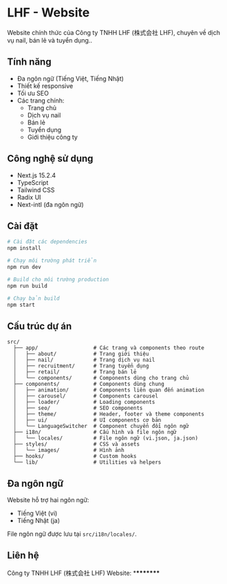 # LHF - Website

Website chính thức của Công ty TNHH LHF (株式会社 LHF), chuyên về dịch vụ nail, bán lẻ và tuyển dụng..

## Tính năng

- Đa ngôn ngữ (Tiếng Việt, Tiếng Nhật)
- Thiết kế responsive
- Tối ưu SEO
- Các trang chính:
  - Trang chủ
  - Dịch vụ nail
  - Bán lẻ
  - Tuyển dụng
  - Giới thiệu công ty

## Công nghệ sử dụng

- Next.js 15.2.4
- TypeScript
- Tailwind CSS
- Radix UI
- Next-intl (đa ngôn ngữ)

## Cài đặt

```bash
# Cài đặt các dependencies
npm install

# Chạy môi trường phát triển
npm run dev

# Build cho môi trường production
npm run build

# Chạy bản build
npm start
```

## Cấu trúc dự án

```
src/
  ├── app/                  # Các trang và components theo route
  │   ├── about/            # Trang giới thiệu
  │   ├── nail/             # Trang dịch vụ nail
  │   ├── recruitment/      # Trang tuyển dụng
  │   ├── retail/           # Trang bán lẻ
  │   └── components/       # Components dùng cho trang chủ
  ├── components/           # Components dùng chung
  │   ├── animation/        # Components liên quan đến animation
  │   ├── carousel/         # Components carousel
  │   ├── loader/           # Loading components
  │   ├── seo/              # SEO components
  │   ├── theme/            # Header, footer và theme components
  │   ├── ui/               # UI components cơ bản
  │   └── LanguageSwitcher  # Component chuyển đổi ngôn ngữ
  ├── i18n/                 # Cấu hình và file ngôn ngữ
  │   └── locales/          # File ngôn ngữ (vi.json, ja.json)
  ├── styles/               # CSS và assets
  │   └── images/           # Hình ảnh
  ├── hooks/                # Custom hooks
  └── lib/                  # Utilities và helpers
```

## Đa ngôn ngữ

Website hỗ trợ hai ngôn ngữ:

- Tiếng Việt (vi)
- Tiếng Nhật (ja)

File ngôn ngữ được lưu tại `src/i18n/locales/`.

## Liên hệ

Công ty TNHH LHF (株式会社 LHF)
Website: \***\*\*\*\*\*\*\***
